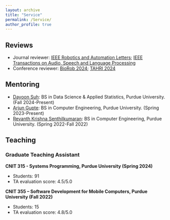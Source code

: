 ```yaml
---
layout: archive
title: "Service"
permalink: /Service/
author_profile: true
---
```


## Reviews
- Journal reviewer:
[IEEE Robotics and Automation Letters](https://www.ieee-ras.org/publications/ra-l); [IEEE Transactions on Audio, Speech and Language Processing](https://ieeexplore.ieee.org/xpl/RecentIssue.jsp?punumber=6570655)
- Conference reviewer:
[BioRob 2024](https://www.biorob2024.org/); [TAHRI 2024](https://www.tahri.org/)

## Mentoring  
- [Dayoon Suh](http://www.smart-laboratory.org/group/Dayoon_Suh.html): BS in Data Science & Applied Statistics, Purdue University. (Fall 2024-Present)
- [Arjun Gupte](http://www.smart-laboratory.org/group/Arjun_Gupte.html): BS in Computer Engineering, Purdue University. (Spring 2023-Present)
- [Revanth Krishna Senthilkumaran](http://www.smart-laboratory.org/group/Revanth_Krishna_Senthilkumaran.html): BS in Computer Engineering, Purdue University. (Spring 2022-Fall 2022)

## Teaching
### Graduate Teaching Assistant
**CNIT 315 - Systems Programming, Purdue University (Spring 2024)**
- Students: 91
- TA evaluation score: 4.5/5.0

**CNIT 355 – Software Development for Mobile Computers, Purdue University (Fall 2022)**
- Students: 15
- TA evaluation score: 4.8/5.0




